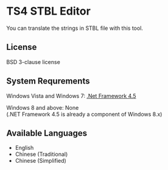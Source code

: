 TS4 STBL Editor
===============
You can translate the strings in STBL file with this tool.


License
----
BSD 3-clause license


System Requrements
----
Windows Vista and Windows 7: <a href="http://msdn.microsoft.com/en-us/expression/5a4x27ek(v=vs.108).aspx" target="_blank">.Net Framework 4.5</a><br/>

Windows 8 and above: None<br/>
(.NET Framework 4.5 is already a component of Windows 8.x)

Available Languages
----
<ul>
  <li>English</li>
  <li>Chinese (Traditional)</li>
  <li>Chinese (Simplified)</li>
</ul>
